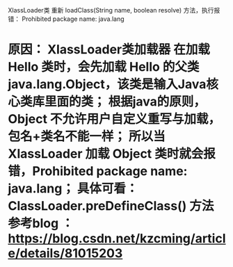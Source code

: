 XlassLoader类 重新 loadClass(String name, boolean resolve) 方法，执行报错：
Prohibited package name: java.lang

原因：
XlassLoader类加载器 在加载 Hello 类时，会先加载 Hello 的父类 java.lang.Object，该类是输入Java核心类库里面的类；
根据java的原则，Object 不允许用户自定义重写与加载，包名+类名不能一样；
所以当 XlassLoader 加载 Object 类时就会报错，Prohibited package name: java.lang；
具体可看：ClassLoader.preDefineClass() 方法
参考blog ： https://blog.csdn.net/kzcming/article/details/81015203
===============================================================================================